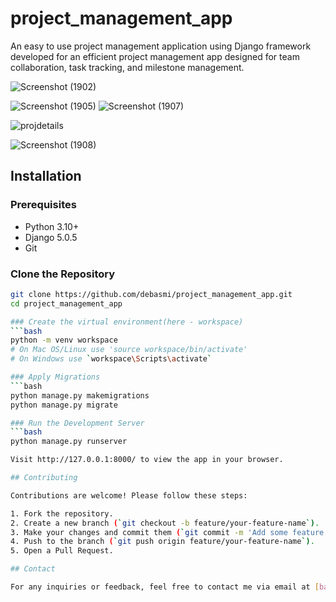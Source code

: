 # project_management_app

An easy to use project management application using Django framework developed for an efficient project management app designed for team collaboration, task tracking, and milestone management.

![Screenshot (1902)](https://github.com/user-attachments/assets/24528c8c-03ea-45e6-ae4e-2eeebd94fabc)

![Screenshot (1905)](https://github.com/user-attachments/assets/a918b183-fca7-44ec-9380-9e838ca80fb2)
![Screenshot (1907)](https://github.com/user-attachments/assets/0c8d8d49-885d-4bec-be6f-a1a41bfefd5a)

![projdetails](https://github.com/user-attachments/assets/f76fa96b-91d0-4ac7-85f2-6bd817a32226)

![Screenshot (1908)](https://github.com/user-attachments/assets/4d309ee9-120b-46d2-b5bb-c05ed3db3dbb)

## Installation

### Prerequisites
- Python 3.10+
- Django 5.0.5
- Git

### Clone the Repository
```bash
git clone https://github.com/debasmi/project_management_app.git
cd project_management_app

### Create the virtual environment(here - workspace)
```bash
python -m venv workspace
# On Mac OS/Linux use 'source workspace/bin/activate'
# On Windows use `workspace\Scripts\activate`

### Apply Migrations
```bash
python manage.py makemigrations
python manage.py migrate

### Run the Development Server
```bash
python manage.py runserver

Visit http://127.0.0.1:8000/ to view the app in your browser.

## Contributing

Contributions are welcome! Please follow these steps:

1. Fork the repository.
2. Create a new branch (`git checkout -b feature/your-feature-name`).
3. Make your changes and commit them (`git commit -m 'Add some feature'`).
4. Push to the branch (`git push origin feature/your-feature-name`).
5. Open a Pull Request.

## Contact

For any inquiries or feedback, feel free to contact me via email at [basudebasmi2006@gmail.com](mailto:basudebasmi2006@gmail.com).





